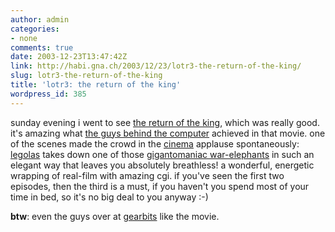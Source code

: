 ```yaml
---
author: admin
categories:
- none
comments: true
date: 2003-12-23T13:47:42Z
link: http://habi.gna.ch/2003/12/23/lotr3-the-return-of-the-king/
slug: lotr3-the-return-of-the-king
title: 'lotr3: the return of the king'
wordpress_id: 385
---
```


sunday evening i went to see [the return of the king](http://www.imdb.com/title/tt0167260/), which was really good.
it's amazing what [the guys behind the computer](http://www.wetadigital.com/) achieved in that movie.
one of the scenes made the crowd in the [cinema](http://www.kitag.com/infocenter/kinos/info.php?cinemaId=614785) applause spontaneously: [legolas](http://www.imdb.com/name/nm0089217/) takes down one of those [gigantomaniac war-elephants](http://www.wetafx.co.nz/workshop/pastprojects/large/lotr_lg.htm) in such an elegant way that leaves you absolutely breathless!
a wonderful, energetic wrapping of real-film with amazing cgi.
if you've seen the first two episodes, then the third is a must, if you haven't you spend most of your time in bed, so it's no big deal to you anyway :-)

**btw**: even the guys over at [gearbits](http://www.gearbits.com/archives/000439.html) like the movie.
